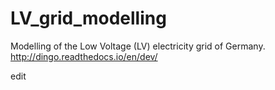 # LV_grid_modelling
Modelling of the Low Voltage (LV) electricity grid of Germany. http://dingo.readthedocs.io/en/dev/

edit
